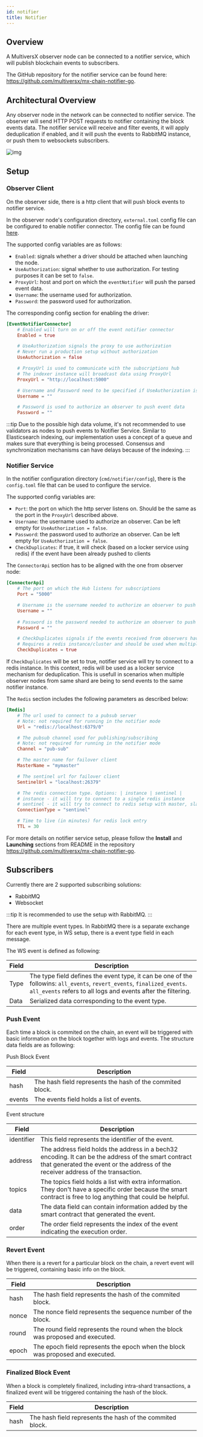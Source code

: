 ```yaml
---
id: notifier
title: Notifier
---
```


## Overview

A MultiversX observer node can be connected to a notifier service, which will publish blockchain
events to subscribers.

The GitHub repository for the notifier service can be found here:
https://github.com/multiversx/mx-chain-notifier-go.

## Architectural Overview

Any observer node in the network can be connected to notifier service. The observer will send
HTTP POST requests to notifier containing the block events data. The notifier service will
receive and filter events, it will apply deduplication if enabled, and it will push the events
to RabbitMQ instance, or push them to websockets subscribers.

![img](/technology/notifier-overview.png)

## Setup

### Observer Client

On the observer side, there is a http client that will push block events to notifier service.

In the observer node's configuration directory, `external.toml` config file can be configured
to enable notifier connector. The config file can be found 
[here](https://github.com/multiversx/mx-chain-go/blob/master/cmd/node/config/external.toml).

The supported config variables are as follows:

- `Enabled`: signals whether a driver should be attached when launching the node.
- `UseAuthorization`: signal whether to use authorization. For testing purposes it can be set to `false`.
- `ProxyUrl`: host and port on which the `eventNotifier` will push the parsed event data.
- `Username`: the username used for authorization.
- `Password`: the password used for authorization.

The corresponding config section for enabling the driver:

```toml
[EventNotifierConnector]
    # Enabled will turn on or off the event notifier connector
    Enabled = true

    # UseAuthorization signals the proxy to use authorization
    # Never run a production setup without authorization
    UseAuthorization = false

    # ProxyUrl is used to communicate with the subscriptions hub
    # The indexer instance will broadcast data using ProxyUrl
    ProxyUrl = "http://localhost:5000"

    # Username and Password need to be specified if UseAuthorization is set to true
    Username = ""

    # Password is used to authorize an observer to push event data
    Password = ""
```

:::tip
Due to the possible high data volume, it's not recommended to use validators as nodes
to push events to Notifier Service.
Similar to Elasticsearch indexing, our implementation uses a concept of a queue and makes
sure that everything is being processed. Consensus and synchronization mechanisms can have
delays because of the indexing.
:::

### Notifier Service

In the notifier configuration directory (`cmd/notifier/config`), there is the `config.toml`
file that can be used to configure the service.

The supported config variables are:
- `Port`: the port on which the http server listens on. Should be the same 
  as the port in the `ProxyUrl` described above.
- `Username`: the username used to authorize an observer. Can be left empty for `UseAuthorization = false`.
- `Password`: the password used to authorize an observer. Can be left empty for `UseAuthorization = false`.
- `CheckDuplicates`: if true, it will check (based on a locker service using redis) if the event have been already pushed to clients

The `ConnectorApi` section has to be aligned with the one from observer node:
```toml
[ConnectorApi]
    # The port on which the Hub listens for subscriptions
    Port = "5000"

    # Username is the username needed to authorize an observer to push data
    Username = ""
    
    # Password is the password needed to authorize an observer to push event data
    Password = ""

    # CheckDuplicates signals if the events received from observers have been already pushed to clients
    # Requires a redis instance/cluster and should be used when multiple observers push from the same shard
    CheckDuplicates = true
```

If `CheckDuplicates` will be set to true, notifier service will try to connect to a redis 
instance. In this context, redis will be used as a locker service mechanism for deduplication.
This is usefull in scenarios when multiple observer nodes from same shard are being to send
events to the same notifier instance.

The `Redis` section includes the following parameters as described below:

```toml
[Redis]
    # The url used to connect to a pubsub server
    # Note: not required for running in the notifier mode
    Url = "redis://localhost:6379/0"

    # The pubsub channel used for publishing/subscribing
    # Note: not required for running in the notifier mode
    Channel = "pub-sub"

    # The master name for failover client
    MasterName = "mymaster"

    # The sentinel url for failover client
    SentinelUrl = "localhost:26379"

    # The redis connection type. Options: | instance | sentinel |
    # instance - it will try to connect to a single redis instance
    # sentinel - it will try to connect to redis setup with master, slave and sentinel instances
    ConnectionType = "sentinel"

    # Time to live (in minutes) for redis lock entry
    TTL = 30
```

For more details on notifier service setup, please follow the **Install** and **Launching**
sections from README in the repository https://github.com/multiversx/mx-chain-notifier-go.

## Subscribers

Currently there are 2 supported subscribing solutions:
* RabbitMQ
* Websocket

:::tip
It is recommended to use the setup with RabbitMQ.
:::

There are multiple event types. In RabbitMQ there is a separate exchange for each event type,
in WS setup, there is a event type field in each message.

The WS event is defined as following:

| Field      | Description                                                                    |
|------------|--------------------------------------------------------------------------------|
| Type       | The type field defines the event type, it can be one of the followins: `all_events`, `revert_events`, `finalized_events`. `all_events` refers to all logs and events after the filtering. |
| Data       | Serialized data corresponding to the event type. |

### Push Event

Each time a block is commited on the chain, an event will be triggered with basic information
on the block together with logs and events. The structure data fields are as following:

Push Block Event

| Field          | Description                                               |
|----------------|-----------------------------------------------------------|
| hash           | The hash field represents the hash of the commited block. |
| events         | The events field holds a list of events.                  |

Event structure 

| Field       | Description                                                                                                                                                                               |
|-------------|-------------------------------------------------------------------------------------------------------------------------------------------------------------------------------------------|
| identifier  | This field represents the identifier of the event.                                                                                                                                        |
| address     | The address field holds the address in a bech32 encoding. It can be the address of the smart contract that generated the event or the address of the receiver address of the transaction. |
| topics      | The topics field holds a list with extra information. They don't have a specific order because the smart contract is free to log anything that could be helpful.                          |
| data        | The data field can contain information added by the smart contract that generated the event.                                                                                              |
| order       | The order field represents the index of the event indicating the execution order.                                                                                                         |

### Revert Event

When there is a revert for a particular block on the chain, a revert event will be triggered,
containing basic info on the block.

| Field      | Description                                                                    |
|------------|--------------------------------------------------------------------------------|
| hash       | The hash field represents the hash of the commited block.                      |
| nonce      | The nonce field represents the sequence number of the block.                   |
| round      | The round field represents the round when the block was proposed and executed. |
| epoch      | The epoch field represents the epoch when the block was proposed and executed. |

### Finalized Block Event

When a block is completely finalized, including intra-shard transactions, a finalized event will
be triggered containing the hash of the block.

| Field      | Description                                                                    |
|------------|--------------------------------------------------------------------------------|
| hash       | The hash field represents the hash of the commited block.                      |
